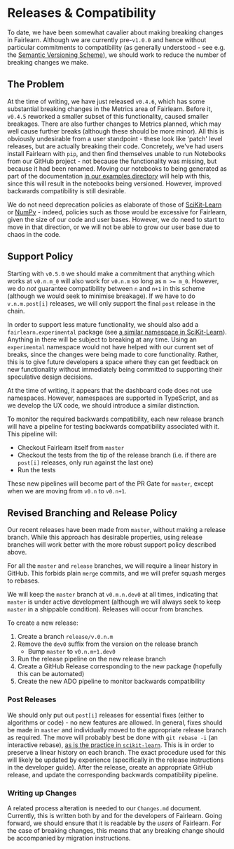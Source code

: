 # Releases & Compatibility

To date, we have been somewhat cavalier about making breaking
changes in Fairlearn.
Although we are currently pre-`v1.0.0` and hence without particular
commitments to compatibility (as generally understood - see e.g.
the [Semantic Versioning Scheme](https://semver.org/)), we should
work to reduce the number of breaking changes we make.

## The Problem

At the time of writing, we have just released `v0.4.6`, which has
some substantial breaking changes in the Metrics area of Fairlearn.
Before it, `v0.4.5` reworked a smaller subset of this functionality, 
caused smaller breakages.
There are also further changes to Metrics planned, which may well
cause further breaks (although these should be more minor).
All this is obviously undesirable from a user standpoint - these look
like 'patch' level releases, but are actually breaking their code.
Concretely, we've had users install Fairlearn with `pip`, and then
find themselves unable to run Notebooks from our GitHub project - not
because the functionality was missing, but because it had been
renamed.
Moving our notebooks to being generated as part of the documentation
[in our examples directory](https://github.com/fairlearn/fairlearn/tree/master/examples)
will help with this, since this will result in the notebooks being
versioned.
However, improved backwards compatibility is still desirable.

We do not need deprecation policies as elaborate of those of
[SciKit-Learn](https://numpy.org/neps/nep-0023-backwards-compatibility.html)
or [NumPy](https://numpy.org/neps/nep-0023-backwards-compatibility.html) - indeed,
policies such as those would be excessive for Fairlearn, given the
size of our code and user bases.
However, we do need to start to move in that direction, or we will
not be able to grow our user base due to chaos in the code.

## Support Policy

Starting with `v0.5.0` we should make a commitment that anything which works at `v0.n.m_0` will also work for `v0.n.m` so long as `m >= m_0`.
However, we do *not* guarantee compatibility between `n` and `n+1` in this scheme (although we would seek to minimise breakage).
If we have to do `v.n.m.post[i]` releases, we will only support the final `post` release in the chain.

In order to support less mature functionality, we should also add
a `fairlearn.experimental` package (see [a similar namespace in
SciKit-Learn](https://scikit-learn.org/stable/modules/classes.html#module-sklearn.experimental)).
Anything in there will be subject to breaking at any time.
Using an `experimental` namespace would not have helped with our
current set of breaks, since the changes were being made to core
functionality.
Rather, this is to give future developers a space where they can
get feedback on new functionality without immediately being
committed to supporting their speculative design decisions.

At the time of writing, it appears that the dashboard code does
not use namespaces.
However, namespaces are supported in TypeScript, and as we develop
the UX code, we should introduce a similar distinction.

To monitor the required backwards compatibility, each new release
branch will have a pipeline for testing backwards compatibility
associated with it.
This pipeline will:
- Checkout Fairlearn itself from `master`
- Checkout the tests from the tip of the release branch (i.e. if there are `post[i]` releases, only run against the last one)
- Run the tests

These new pipelines will become part of the PR Gate for `master`,
except when we are moving from `v0.n` to `v0.n+1`.

## Revised Branching and Release Policy

Our recent releases have been made from `master`, without
making a release branch.
While this approach has desirable properties, using release branches
will work better with the more robust support policy described above.

For all the `master` and `release` branches, we will require a linear
history in GitHub.
This forbids plain `merge` commits, and we will prefer squash merges
to rebases.

We will keep the `master` branch at `v0.m.n.dev0` at all times,
indicating that `master` is under active development (although we will
always seek to keep `master` in a shippable condition).
Releases will occur from branches.

To create a new release:
1. Create a branch `release/v.0.n.m`
1. Remove the `dev0` suffix from the version on the release branch
   - Bump `master` to `v0.n.m+1.dev0`
1. Run the release pipeline on the new release branch
1. Create a GitHub Release corresponding to the new package
   (hopefully this can be automated)
1. Create the new ADO pipeline to monitor backwards compatibility

### Post Releases

We should only put out `post[i]` releases for essential fixes (either
to algorithms or code) - no new features are allowed.
In general, fixes should be made in `master` and individually moved
to the appropriate release branch as required.
The move will probably best be done with `git rebase -i`
(an interactive rebase), [as is the practice in
`scikit-learn`](https://github.com/scikit-learn/scikit-learn/blob/master/doc/developers/maintainer.rst).
This is in order to preserve a linear history on each branch.
The exact procedure used for this will likely be updated by
experience (specifically in the release instructions in the developer
guide).
After the release, create an appropriate GitHub release, and update
the corresponding backwards compatibility pipeline.

### Writing up Changes

A related process alteration is needed to our `Changes.md` document.
Currently, this is written both by and for the developers of Fairlearn.
Going forward, we should ensure that it is readable by the *users* of Fairlearn.
For the case of breaking changes, this means that any breaking
change should be accompanied by migration instructions.